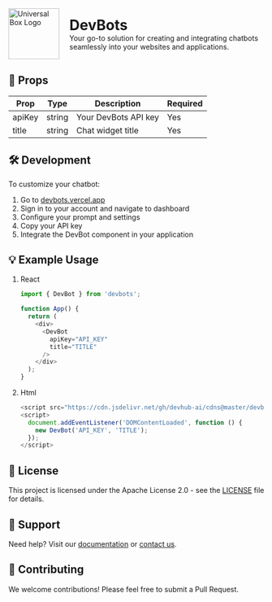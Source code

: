 <div style="display: flex; align-items: center; gap: 20px;">
  <a href="https://www.npmjs.com/package/devbots">
    <img src="https://i.ibb.co/Qc6T9mp/logo.png" width="100px" alt="Universal Box Logo">
  </a>
  <div>
    <h1 style="margin: 0;">DevBots</h1>
    <p style="margin: 0;">Your go-to solution for creating and integrating chatbots seamlessly into your websites and applications.</p>
  </div>
</div>

## 📖 Props

| Prop | Type | Description | Required
|-----|-----|-----|-----
| apiKey | string | Your DevBots API key | Yes
| title | string | Chat widget title | Yes


## 🛠️ Development

To customize your chatbot:

1. Go to [devbots.vercel.app](https://devbots.vercel.app)
2. Sign in to your account and navigate to dashboard
3. Configure your prompt and settings
4. Copy your API key
5. Integrate the DevBot component in your application


## 💡 Example Usage

1. React
    ```javascript
    import { DevBot } from 'devbots';

    function App() {
      return (
        <div>
          <DevBot 
            apiKey="API_KEY"
            title="TITLE"
          />
        </div>
      );
    }
    ```

2. Html
    ```javascript
    <script src="https://cdn.jsdelivr.net/gh/devhub-ai/cdns@master/devbots-chatbot.js"></script>
    <script>
      document.addEventListener('DOMContentLoaded', function () {
        new DevBot('API_KEY', 'TITLE');
      });
    </script>
    ```

## 📄 License

This project is licensed under the Apache License 2.0 - see the [LICENSE](./LICENSE) file for details.

## 🤝 Support

Need help? Visit our [documentation](https://devbots.vercel.app/docs/get-started) or [contact us](https://devbots.vercel.app/contact).

## 🌟 Contributing

We welcome contributions! Please feel free to submit a Pull Request.

